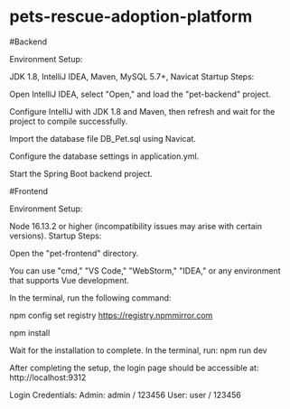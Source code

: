 # pets-rescue-adoption-platform
#Backend

Environment Setup:

JDK 1.8, IntelliJ IDEA, Maven, MySQL 5.7+, Navicat
Startup Steps:

Open IntelliJ IDEA, select "Open," and load the "pet-backend" project.

Configure IntelliJ with JDK 1.8 and Maven, then refresh and wait for the project to compile successfully.

Import the database file DB_Pet.sql using Navicat.

Configure the database settings in application.yml.

Start the Spring Boot backend project.

#Frontend

Environment Setup:

Node 16.13.2 or higher (incompatibility issues may arise with certain versions).
Startup Steps:

Open the "pet-frontend" directory.

You can use "cmd," "VS Code," "WebStorm," "IDEA," or any environment that supports Vue development.

In the terminal, run the following command:

npm config set registry https://registry.npmmirror.com

npm install

Wait for the installation to complete.
In the terminal, run:
npm run dev

After completing the setup, the login page should be accessible at:
http://localhost:9312

Login Credentials:
Admin: admin / 123456
User: user / 123456


